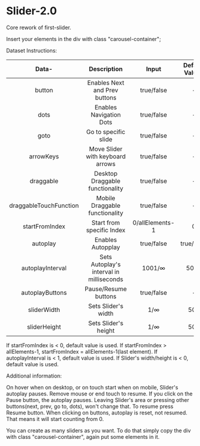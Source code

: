 # Slider-2.0
Core rework of first-slider.

Insert your elements in the div with class "carousel-container";

Dataset Instructions:

| Data-                  | Description                              | Input           | Default Values |
| :---:                  | :---:                                    | :---:           | :---:          |
| button                 | Enables Next and Prev buttons            | true/false      | -              |
| dots                   | Enables Navigation Dots                  | true/false      | -              |
| goto                   | Go to specific slide                     | true/false      | -              |
| arrowKeys              | Move Slider with keyboard arrows         | true/false      | -              |
| draggable              | Desktop Draggable functionality          | true/false      | -              |
| draggableTouchFunction | Mobile Draggable functionality           | true/false      | -              |
| startFromIndex         | Start from specific Index                | 0/allElements-1 | 0              |
| autoplay               | Enables Autopplay | true/false           | true/false      | -              |
| autoplayInterval       | Sets Autoplay's interval in milliseconds | 1001/∞          | 5000           |
| autoplayButtons        | Pause/Resume buttons                     | true/false      | -              |
| sliderWidth            | Sets Slider's width                      | 1/∞             | 500            |
| sliderHeight           | Sets Slider's height                     | 1/∞             | 500            |

If startFromIndex is < 0, default value is used. If startFromIndex > allElements-1, startFromIndex = allElements-1(last element).
If autoplayInterval is < 1, default value is used. 
If Slider's width/height is < 0, default value is used.


Additional information:

On hover when on desktop, or on touch start when on mobile, Slider's autoplay pauses. Remove mouse or end touch to resume.
If you click on the Pause button, the autoplay pauses. Leaving Slider's area or pressing other buttons(next, prev, go to, dots), won't change that. To resume press Resume button.
When clicking on buttons, autoplay is reset, not resumed. That means it will start counting from 0.

You can create as many sliders as you want. To do that simply copy the div with class "carousel-container", again put some elements in it.
